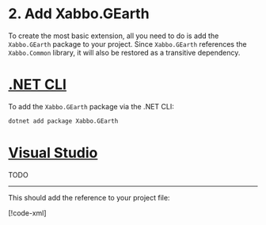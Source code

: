 # 2. Add Xabbo.GEarth

To create the most basic extension, all you need to do is add the `Xabbo.GEarth` package to your project. Since `Xabbo.GEarth` references the `Xabbo.Common` library, it will also be restored as a transitive dependency.

# [.NET CLI](#tab/cli)

To add the `Xabbo.GEarth` package via the .NET CLI:

```sh
dotnet add package Xabbo.GEarth
```

# [Visual Studio](#tab/vs)

TODO

---

This should add the reference to your project file:

[!code-xml[](../../snippets/tutorial/2/Tutorial.csproj?highlight=10-12)]
